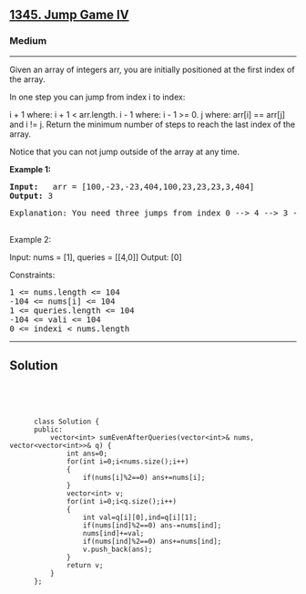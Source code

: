
<h2><a href="https://leetcode.com/problems/jump-game-iv/description/">1345. Jump Game IV</a></h2>
<h3>Medium</h3>
<hr>
<div><p>
Given an array of integers arr, you are initially positioned at the first index of the array.

In one step you can jump from index i to index:

i + 1 where: i + 1 < arr.length.
i - 1 where: i - 1 >= 0.
j where: arr[i] == arr[j] and i != j.
Return the minimum number of steps to reach the last index of the array.

Notice that you can not jump outside of the array at any time.
</p>


<p><strong>Example 1:</strong></p>
<pre><strong>Input:</strong>   arr = [100,-23,-23,404,100,23,23,23,3,404]
<strong>Output:</strong> 3
</pre>
<pre>
Explanation: You need three jumps from index 0 --> 4 --> 3 --> 9. Note that index 9 is the last index of the array.
  </pre>
  
Example 2:

Input: nums = [1], queries = [[4,0]]
Output: [0]
 

Constraints:
<pre>
1 <= nums.length <= 104
-104 <= nums[i] <= 104
1 <= queries.length <= 104
-104 <= vali <= 104
0 <= indexi < nums.length
</pre>
<hr>
 <h2><strong><b>Solution</b></strong></h2>
 <br>
 <pre>
 
          class Solution {
          public:
              vector<int> sumEvenAfterQueries(vector<int>& nums, vector<vector<int>>& q) {
                  int ans=0;
                  for(int i=0;i<nums.size();i++)
                  {
                      if(nums[i]%2==0) ans+=nums[i];
                  }
                  vector<int> v;
                  for(int i=0;i<q.size();i++)
                  {
                      int val=q[i][0],ind=q[i][1];
                      if(nums[ind]%2==0) ans-=nums[ind];
                      nums[ind]+=val;
                      if(nums[ind]%2==0) ans+=nums[ind];
                      v.push_back(ans);
                  }
                  return v;
              }
          };
          
 </pre>

